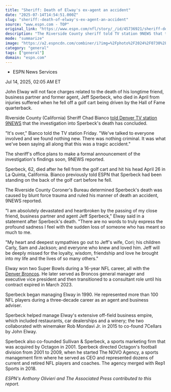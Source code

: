 ```yaml
---
title: "Sheriff: Death of Elway's ex-agent an accident"
date: "2025-07-14T14:54:51.000Z"
slug: "sheriff:-death-of-elway's-ex-agent-an-accident"
source: "www.espn.com - TOP"
original_link: "https://www.espn.com/nfl/story/_/id/45736921/sheriff-death-john-elway-former-agent-tragic-accident"
description: "The Riverside County sheriff told TV station 9NEWS that the investigation into Jeff Sperbeck's death after a fall from a golf cart found nothing criminal."
mode: "summarize"
image: "https://a2.espncdn.com/combiner/i?img=%2Fphoto%2F2024%2F0730%2Fr1365392_1296x729_16%2D9.jpg"
category: "general"
tags: ["general"]
domain: "espn.com"
---
```

<div id="readability-page-1" class="page"><div><div><ul><li><p>ESPN News Services</p></li></ul><p><span>Jul 14, 2025, 02:05 AM ET</span></p></div><p>John Elway will not face charges related to the death of his longtime friend, business partner and former agent, Jeff Sperbeck, who died in April from injuries suffered when he fell off a golf cart being driven by the Hall of Fame quarterback.</p><p>Riverside County (California) Sheriff Chad Bianco <a href="https://www.9news.com/article/sports/nfl/denver-broncos/mike-klis/elway-officially-cleared-california-sheriff-says-sperbeck-investigation-concluded/73-b68fedac-b7c4-44f7-92b8-64bfd1aa0e4b">told Denver TV station 9NEWS</a> that the investigation into Sperbeck's death has concluded.</p><p>"It's over," Bianco told the TV station Friday. "We've talked to everyone involved and we found nothing new. There was nothing criminal. It was what we've been saying all along that this was a tragic accident."</p><p>The sheriff's office plans to make a formal announcement of the investigation's findings soon, 9NEWS reported.</p><p>Sperbeck, 62, died after he fell from the golf cart and hit his head April 26 in La Quinta, California. Bianco previously told ESPN that Sperbeck had been standing on the back of the golf cart before he fell.</p><p>The Riverside County Coroner's Bureau determined Sperbeck's death was caused by blunt force trauma and ruled his manner of death an accident, 9NEWS reported.</p><p>"I am absolutely devastated and heartbroken by the passing of my close friend, business partner and agent Jeff Sperbeck," Elway said in a statement after Sperbeck's death. "There are no words to truly express the profound sadness I feel with the sudden loss of someone who has meant so much to me.</p><p>"My heart and deepest sympathies go out to Jeff's wife, Cori; his children Carly, Sam and Jackson; and everyone who knew and loved him. Jeff will be deeply missed for the loyalty, wisdom, friendship and love he brought into my life and the lives of so many others."</p><p>Elway won two Super Bowls during a 16-year NFL career, all with the <a data-clubhouse-guid="51042145-e3c1-0694-ae0d-f720342ff8fc" href="https://www.espn.com/nfl/team/_/name/den/denver-broncos">Denver Broncos</a>. He later served as Broncos general manager and executive vice president and then transitioned to a consultant role until his contract expired in March 2023.</p><p>Sperbeck began managing Elway in 1990. He represented more than 100 NFL players during a three-decade career as an agent and business adviser.</p><p>Sperbeck helped manage Elway's extensive off-field business empire, which included restaurants, car dealerships and a winery; the two collaborated with winemaker Rob Mondavi Jr. in 2015 to co-found 7Cellars by John Elway.</p><p>Sperbeck also co-founded Sullivan &amp; Sperbeck, a sports marketing firm that was acquired by Octagon in 2001. Sperbeck directed Octagon's football division from 2001 to 2009, when he started The NOVO Agency, a sports management firm where he served as CEO and represented dozens of current and retired NFL players and coaches. The agency merged with Rep1 Sports in 2018.</p><p><em>ESPN's Anthony Olivieri and The Associated Press contributed to this report.</em></p>
</div></div>